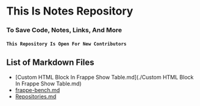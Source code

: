 # This Is Notes Repository
### To Save Code, Notes, Links, And More

#### ``` This Repository Is Open For New Contributors ```

## List of Markdown Files
- [Custom HTML Block In Frappe Show Table.md](./Custom HTML Block In Frappe Show Table.md)
- [frappe-bench.md](./frappe-bench.md)
- [Repositories.md](./Repositories.md)

